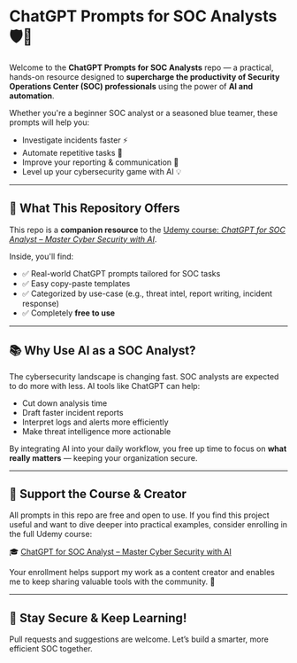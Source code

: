 # ChatGPT Prompts for SOC Analysts 🛡️🤖

Welcome to the **ChatGPT Prompts for SOC Analysts** repo — a practical, hands-on resource designed to **supercharge the productivity of Security Operations Center (SOC) professionals** using the power of **AI and automation**.

Whether you're a beginner SOC analyst or a seasoned blue teamer, these prompts will help you:
- Investigate incidents faster ⚡  
- Automate repetitive tasks 🔁  
- Improve your reporting & communication 📝  
- Level up your cybersecurity game with AI 💡

---

## 🎯 What This Repository Offers

This repo is a **companion resource** to the [Udemy course: *ChatGPT for SOC Analyst – Master Cyber Security with AI*](https://www.udemy.com/course/chatgpt-for-soc-analyst-master-cyber-security-with-ai/?referralCode=80661AFCA5BEC147A20B).

Inside, you'll find:
- ✅ Real-world ChatGPT prompts tailored for SOC tasks  
- ✅ Easy copy-paste templates  
- ✅ Categorized by use-case (e.g., threat intel, report writing, incident response)  
- ✅ Completely **free to use**

---

## 📚 Why Use AI as a SOC Analyst?

The cybersecurity landscape is changing fast. SOC analysts are expected to do more with less. AI tools like ChatGPT can help:
- Cut down analysis time  
- Draft faster incident reports  
- Interpret logs and alerts more efficiently  
- Make threat intelligence more actionable  

By integrating AI into your daily workflow, you free up time to focus on **what really matters** — keeping your organization secure.

---

## 🤝 Support the Course & Creator

All prompts in this repo are free and open to use. If you find this project useful and want to dive deeper into practical examples, consider enrolling in the full Udemy course:

🎓 [ChatGPT for SOC Analyst – Master Cyber Security with AI](https://www.udemy.com/course/chatgpt-for-soc-analyst-master-cyber-security-with-ai/?referralCode=80661AFCA5BEC147A20B)

Your enrollment helps support my work as a content creator and enables me to keep sharing valuable tools with the community. 🙌

---

## 🔐 Stay Secure & Keep Learning!

Pull requests and suggestions are welcome. Let’s build a smarter, more efficient SOC together.
